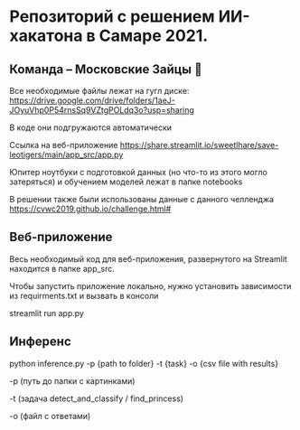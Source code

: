 # Репозиторий с решением ИИ-хакатона в Самаре 2021.
## Команда – Московские Зайцы 🐰

Все необходимые файлы лежат на гугл диске: https://drive.google.com/drive/folders/1aeJ-JOyuVhp0P54rnsSq9VZtgPOLdq3o?usp=sharing

В коде они подгружаются автоматически

Ссылка на веб-приложение https://share.streamlit.io/sweetlhare/save-leotigers/main/app_src/app.py

Юпитер ноутбуки с подготовкой данных (но что-то из этого могло затеряться) и обучением моделей лежат в папке notebooks

В решении также были использованы данные с данного челленджа https://cvwc2019.github.io/challenge.html#

## Веб-приложение

Весь необходимый код для веб-приложения, развернутого на Streamlit находится в папке app_src.

Чтобы запустить приложение локально, нужно установить зависимости из requirments.txt и вызвать в консоли 

streamlit run app.py

## Инференс

python inference.py -p {path to folder} -t {task} -o {csv file with results}

-p (путь до папки с картинками)

-t (задача detect_and_classify / find_princess)

-o (файл с ответами)
